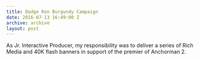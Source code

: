 ```yaml
---
title: Dodge Ron Burgundy Campaign
date: 2016-07-13 16:49:00 Z
archive: archive
layout: post
---
```


As Jr. Interactive Producer, my responsibility was to deliver a series of Rich Media and 40K flash banners in support of the premier of Anchorman 2.